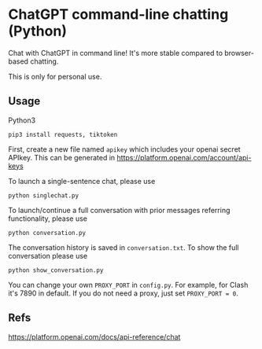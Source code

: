 # ChatGPT command-line chatting (Python)

Chat with ChatGPT in command line! It's more stable compared to browser-based chatting.

This is only for personal use.

## Usage

Python3

`pip3 install requests, tiktoken`

First, create a new file named `apikey` which includes your openai secret APIkey. This can be generated in https://platform.openai.com/account/api-keys

To launch a single-sentence chat, please use

`python singlechat.py`

To launch/continue a full conversation with prior messages referring functionality, please use

`python conversation.py`

The conversation history is saved in `conversation.txt`. To show the full conversation please use

`python show_conversation.py`

You can change your own `PROXY_PORT` in `config.py`. For example, for Clash it's 7890 in default. If you do not need a proxy, just set `PROXY_PORT = 0`.

## Refs 

https://platform.openai.com/docs/api-reference/chat